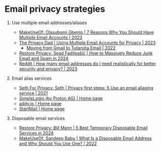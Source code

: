 # Email privacy strategies

1. Use multiple email addresses/aliases

   - [MakeUseOf: Olasubomi Gbenjo | 7 Reasons Why You Should Have Multiple Email Accounts | 2023](https://www.makeuseof.com/reasons-multiple-email-accounts/)
   - [The Privacy Dad | Using Multiple Email Accounts for Privacy | 2023](https://theprivacydad.com/using-multiple-email-accounts-for-privacy/)
     * [Moving from Gmail to Tutanota Email | 2022](https://theprivacydad.com/moving-from-gmail-to-tutanota/)
   - [Restore Privacy: Sead Fadilpašić | How to Massively Reduce Junk Email and Spam in 2024](https://restoreprivacy.com/data-removal/reduce-spam-email-junk-email/)
   - [Reddit | How many email addresses do I need realistically for better security and privacy? | 2023](https://www.reddit.com/r/privacy/comments/11daiga/how_many_email_addresses_do_i_need_realistically/)

1. Email alias services

   - [Seth For Privacy: Seth | Privacy first steps: 5 Use an email aliasing service | 2021](https://sethforprivacy.com/posts/privacy-first-steps/#5-use-an-email-aliasing-service)
   - [SimpleLogin (by Proton AG) | Home page](https://simplelogin.io/)
   - [addy.io | Home page](https://addy.io/)
   - [StartMail | Home page](https://www.startmail.com/)

1. Disposable email services

   - [Restore Privacy: Bill Mann | 5 Best Temporary Disposable Email Services in 2024](https://restoreprivacy.com/email/temporary-disposable/)
   - [MakeUseOf: Sandeep Babu | What Is a Disposable Email Address and Why Should You Use One? | 2022](https://www.makeuseof.com/what-is-disposable-email-address/)

